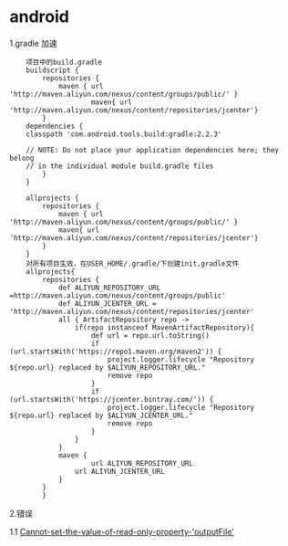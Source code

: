 # android

1.gradle 加速

        项目中的build.gradle
        buildscript {
            repositories {
                maven { url 'http://maven.aliyun.com/nexus/content/groups/public/' }
                        maven{ url 'http://maven.aliyun.com/nexus/content/repositories/jcenter'}
            }
        dependencies {
        classpath 'com.android.tools.build:gradle:2.2.3'

        // NOTE: Do not place your application dependencies here; they belong
        // in the individual module build.gradle files
            }
        }

        allprojects {
            repositories {
                maven { url 'http://maven.aliyun.com/nexus/content/groups/public/' }
                maven{ url 'http://maven.aliyun.com/nexus/content/repositories/jcenter'}
            }
        }
        对所有项目生效，在USER_HOME/.gradle/下创建init.gradle文件
        allprojects{
            repositories {
                def ALIYUN_REPOSITORY_URL =http://maven.aliyun.com/nexus/content/groups/public'
                def ALIYUN_JCENTER_URL = 'http://maven.aliyun.com/nexus/content/repositories/jcenter'
                all { ArtifactRepository repo ->
                    if(repo instanceof MavenArtifactRepository){
                        def url = repo.url.toString()
                        if (url.startsWith('https://repo1.maven.org/maven2')) {
                            project.logger.lifecycle "Repository ${repo.url} replaced by $ALIYUN_REPOSITORY_URL."
                            remove repo
                        }
                        if (url.startsWith('https://jcenter.bintray.com/')) {
                            project.logger.lifecycle "Repository ${repo.url} replaced by $ALIYUN_JCENTER_URL."
                            remove repo
                        }
                    }
                }
                maven {
                        url ALIYUN_REPOSITORY_URL
                    url ALIYUN_JCENTER_URL
                }
            }
            }

2.错误

1.1 [Cannot-set-the-value-of-read-only-property-'outputFile'](https://www.jianshu.com/p/9b25087a5d7d)